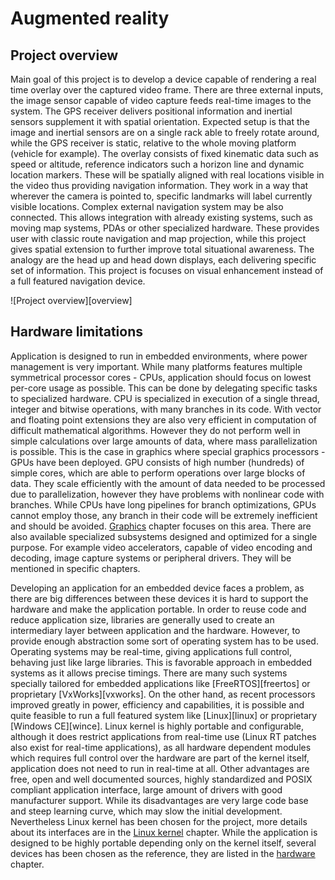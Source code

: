 # Augmented reality

## Project overview

Main goal of this project is to develop a device capable of rendering a real time overlay over the captured video frame.
There are three external inputs, the image sensor capable of video capture feeds real-time images to the system.
The GPS receiver delivers positional information and inertial sensors supplement it with spatial orientation.
Expected setup is that the image and inertial sensors are on a single rack able to freely rotate around,
while the GPS receiver is static, relative to the whole moving platform (vehicle for example).
The overlay consists of fixed kinematic data such as speed or altitude, reference indicators such a horizon line and dynamic location markers.
These will be spatially aligned with real locations visible in the video thus providing navigation information.
They work in a way that wherever the camera is pointed to, specific landmarks will label currently visible locations.
Complex external navigation system may be also connected. This allows integration with already existing systems,
such as moving map systems, PDAs or other specialized hardware.
These provides user with classic route navigation and map projection, while this project gives spatial extension to further improve total situational awareness.
The analogy are the head up and head down displays, each delivering specific set of information.
This project is focuses on visual enhancement instead of a full featured navigation device.

![Project overview][overview]

## Hardware limitations

Application is designed to run in embedded environments, where power management is very important.
While many platforms features multiple symmetrical processor cores - CPUs,
application should focus on lowest per-core usage as possible.
This can be done by delegating specific tasks to specialized hardware.
CPU is specialized in execution of a single thread, integer and bitwise operations, with many branches in its code.
With vector and floating point extensions they are also very efficient in computation of difficult mathematical algorithms.
However they do not perform well in simple calculations over large amounts of data, where mass parallelization is possible.
This is the case in graphics where special graphics processors - GPUs have been deployed.
GPU consists of high number (hundreds) of simple cores, which are able to perform operations over large blocks of data.
They scale efficiently with the amount of data needed to be processed due to parallelization,
however they have problems with nonlinear code with branches.
While CPUs have long pipelines for branch optimizations, GPUs cannot employ those,
any branch in their code will be extremely inefficient and should be avoided.
[Graphics](#graphics-subsystem) chapter focuses on this area.
There are also available specialized subsystems designed and optimized for a single purpose.
For example video accelerators, capable of video encoding and decoding, image capture systems or peripheral drivers.
They will be mentioned in specific chapters.

Developing an application for an embedded device faces a problem, as there are big differences
between these devices it is hard to support the hardware and make the application portable.
In order to reuse code and reduce application size, libraries are generally used to create an intermediary layer
between application and the hardware. However, to provide enough abstraction some sort of operating system has to be used.
Operating systems may be real-time, giving applications full control, behaving just like large libraries.
This is favorable approach in embedded systems as it allows precise timings.
There are many such systems specially tailored for embedded applications like
[FreeRTOS][freertos] or proprietary [VxWorks][vxworks]. On the other hand, as recent processors improved greatly in power,
efficiency and capabilities, it is possible and quite feasible to run a full featured system like [Linux][linux] or proprietary [Windows CE][wince].
Linux kernel is highly portable and configurable, although it does restrict applications from real-time use (Linux RT patches also exist for real-time applications),
as all hardware dependent modules which requires full control over the hardware are part of the kernel itself, application does not need to run in real-time at all.
Other advantages are free, open and well documented sources, highly standardized and POSIX compliant application interface, large amount of drivers with good manufacturer support.
While its disadvantages are very large code base and steep learning curve, which may slow the initial development.
Nevertheless Linux kernel has been chosen for the project, more details about its interfaces are in the [Linux kernel](#linux-kernel) chapter.
While the application is designed to be highly portable depending only on the kernel itself,
several devices has been chosen as the reference, they are listed in the [hardware](#hardware) chapter.

